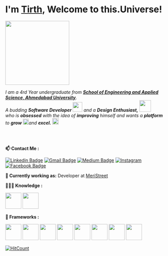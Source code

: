 # I'm <a href="https://tirthjivani.github.io"><b>Tirth</b></a>, Welcome to this.Universe! 

<img src="https://thumbs.gfycat.com/ContentForkedEmperorshrimp.webp" width="200px"></h2>

<p>
  <em>
    I am a 4rd Year undergraduate from <a href="https://www.ahduni.edu.in/"> <b>School of Engineering and Applied Science, Ahmedabad University</b></a>. <br>
    A budding <b>Software Developer</b> <img src="https://github.com/TheDudeThatCode/TheDudeThatCode/blob/master/Assets/Developer.gif" width="30px"> and a <b>Design    Enthusiast,</b>&nbsp;<img src="https://github.com/TheDudeThatCode/TheDudeThatCode/blob/master/Assets/Designer.gif" width="36px"><br>who is <b>obsessed</b>
    with the idea of <b>improving</b> himself and wants a <b>platform</b> to 
    <b>grow</b> <img src="https://github.com/TheDudeThatCode/TheDudeThatCode/blob/master/Assets/Rocket.gif" width="18px">and 
    <b>excel.</b> <img src="https://github.com/TheDudeThatCode/TheDudeThatCode/blob/master/Assets/Medal.gif" width="20px">
  </em>  
</p>

<br>
<br>


**📫 Contact Me :** 

[![Linkedin Badge](https://img.shields.io/badge/-LINKEDIN-blue?style=flat-square&logo=Linkedin&logoColor=white&link=https://www.linkedin.com/in/tirthjivani/)](https://www.linkedin.com/in/tirthjivani/) 
[![Gmail Badge](https://img.shields.io/badge/-GMAIL-c14438?style=flat-square&logo=Gmail&logoColor=white&link=mailto:tirthjivani17@gmail.com)](mailto:tirthjivani17@gmail.com)
[![Medium Badge](https://img.shields.io/badge/-MEDIUM-black?style=flat-square&logo=Medium&logoColor=white&link=https://medium.com/@tirthjivani17)](https://medium.com/@tirthjivani17)
<a href="https://www.instagram.com/tirthjivani/" target="_blank"><img src="https://img.shields.io/badge/INSTAGRAM-%23E4405F.svg?&style=flat-square&logo=instagram&logoColor=white" alt="Instagram"></a>
[![Facebook Badge](https://img.shields.io/badge/-FACEBOOK-blue?style=flat-square&logo=Facebook&logoColor=white&link=https://www.facebook.com/tirth.jivani/)](https://www.facebook.com/tirth.jivani/) 


**💼 Currently working as:** Developer at <a href="https://github.com/meriStreet-Web-App">MeriStreet</a>

**👨🏻‍💻 Knowledge :** 

<code><a href="https://www.python.org/" target="_blank"><img height="50" src="https://www.vectorlogo.zone/logos/python/python-ar21.svg"></a></code>
<code><a href="https://flask.palletsprojects.com/en/1.1.x/" target="_blank"><img height="50" src="https://www.vectorlogo.zone/logos/pocoo_flask/pocoo_flask-ar21.svg"></a></code>

**💬 Frameworks :** 

<code><a href="https://www.linux.org/" target="_blank"><img height="50" src="https://www.vectorlogo.zone/logos/linux/linux-ar21.svg"></a></code>
<code><a href="https://www.python.org/" target="_blank"><img height="50" src="https://www.vectorlogo.zone/logos/python/python-ar21.svg"></a></code>
<code><a href="https://git-scm.com//" target="_blank"><img height="50" src="https://www.vectorlogo.zone/logos/git-scm/git-scm-ar21.svg"></a></code>
<code><a href="https://www.tensorflow.org/" target="_blank"><img height="50" src="https://www.vectorlogo.zone/logos/tensorflow/tensorflow-ar21.svg"></a></code>
<code><a href="https://opencv.org/" target="_blank"><img height="50" src="https://www.vectorlogo.zone/logos/opencv/opencv-ar21.svg"></a></code>
<code><a href="https://jupyter.org/" target="_blank"><img height="50" src="https://www.vectorlogo.zone/logos/jupyter/jupyter-ar21.svg"></a></code>
<code><a href="https://jupyter.org/" target="_blank"><img height="50" src="https://www.vectorlogo.zone/logos/flutterio/flutterio-ar21.svg"></a></code>
<code><a href="https://jupyter.org/" target="_blank"><img height="50" src="https://www.vectorlogo.zone/logos/pytorch/pytorch-ar21.svg"></a></code>


[![HitCount](http://hits.dwyl.com/tirthjivani/tirthjivani/tirthjivani.svg)](http://hits.dwyl.com/tirthjivani/tirthjivani/tirthjivani)



